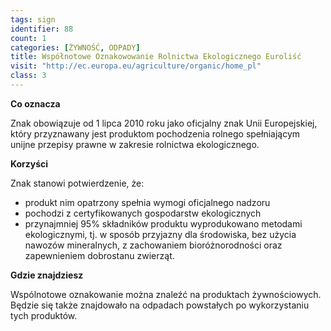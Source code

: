 ```yaml
---
tags: sign
identifier: 88
count: 1
categories: [ŻYWNOŚĆ, ODPADY]
title: Współnotowe Oznakowowanie Rolnictwa Ekologicznego Euroliść
visit: "http://ec.europa.eu/agriculture/organic/home_pl"
class: 3
---
```

**Co oznacza**

Znak obowiązuje od 1 lipca 2010 roku jako oficjalny znak Unii Europejskiej, który przyznawany jest produktom pochodzenia rolnego spełniającym unijne przepisy prawne w zakresie rolnictwa ekologicznego.

**Korzyści**

Znak stanowi potwierdzenie, że:

- produkt nim opatrzony spełnia wymogi oficjalnego nadzoru
- pochodzi z certyfikowanych gospodarstw ekologicznych
- przynajmniej 95% składników produktu wyprodukowano metodami ekologicznymi, tj. w sposób przyjazny dla środowiska, bez użycia nawozów mineralnych, z zachowaniem bioróżnorodności oraz zapewnieniem dobrostanu zwierząt.
 
**Gdzie znajdziesz**

Wspólnotowe oznakowanie można znaleźć na produktach żywnościowych. Będzie się także znajdowało na odpadach powstałych po wykorzystaniu tych produktów.

